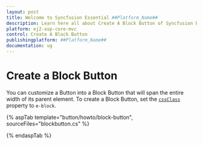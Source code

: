 ```yaml
---
layout: post
title: Welcome to Syncfusion Essential ##Platform_Name##
description: Learn here all about Create A Block Button of Syncfusion Essential ##Platform_Name## widgets based on HTML5 and jQuery.
platform: ej2-asp-core-mvc
control: Create A Block Button
publishingplatform: ##Platform_Name##
documentation: ug
---
```



# Create a Block Button

You can customize a Button into a Block Button that will span the entire width of its parent element. To create a Block
Button, set the [`cssClass`](https://help.syncfusion.com/cr/aspnetcore-js2/Syncfusion.EJ2.Buttons.Button.html#Syncfusion_EJ2_Buttons_Button_CssClass)
property to `e-block`.

{% aspTab template="button/howto/block-button", sourceFiles="blockbutton.cs" %}

{% endaspTab %}
